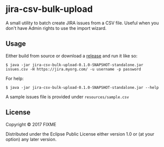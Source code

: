# jira-csv-bulk-upload

A small utility to batch create JIRA issues from a CSV file. Useful when you don't have Admin rights to use the import wizard.

## Usage

Either build from source or download a [release](https://github.com/leonardoborges/jira-csv-bulk-upload/releases) and run it like so:

    $ java -jar jira-csv-bulk-upload-0.1.0-SNAPSHOT-standalone.jar issues.csv -H https://jira.myorg.com/ -u username -p password
    
For help:

    $ java -jar jira-csv-bulk-upload-0.1.0-SNAPSHOT-standalone.jar --help
    
A sample issues file is provided under `resources/sample.csv`    

## License

Copyright © 2017 FIXME

Distributed under the Eclipse Public License either version 1.0 or (at
your option) any later version.
